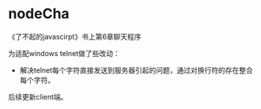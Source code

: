# nodeCha

《了不起的javascirpt》书上第6章聊天程序

为适配windows telnet做了些改动：

* 解决telnet每个字符直接发送到服务器引起的问题，通过对换行符的存在整合每个字符。


后续更新client端。
